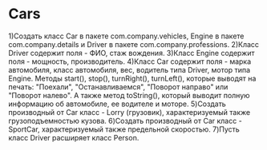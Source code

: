 # Cars
1)Создать класс Car в пакете com.company.vehicles, Engine в пакете com.company.details и Driver в пакете com.company.professions.
2)Класс Driver содержит поля - ФИО, стаж вождения.
3)Класс Engine содержит поля - мощность, производитель.
4)Класс Car содержит поля - марка автомобиля, класс автомобиля, вес, водитель типа Driver, мотор типа Engine. Методы start(), stop(), turnRight(), turnLeft(), которые выводят на печать: "Поехали", "Останавливаемся", "Поворот направо" или "Поворот налево". А также метод toString(), который выводит полную информацию об автомобиле, ее водителе и моторе. 
5)Создать производный от Car класс  - Lorry (грузовик), характеризуемый также грузоподъемностью кузова.
6)Создать производный от Car класс - SportCar, характеризуемый также предельной скоростью.
7)Пусть класс Driver расширяет класс Person.
